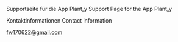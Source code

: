 Supportseite für die App Plant_y
Support Page for the App Plant_y


Kontaktinformationen
Contact information

fw170622@gmail.com
